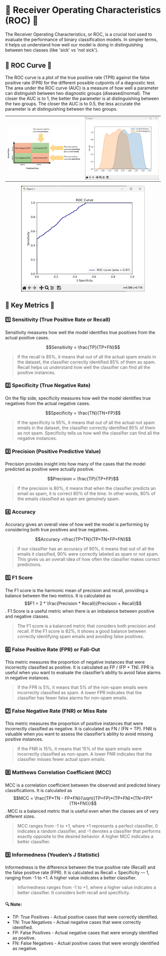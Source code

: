 # 🌟 Receiver Operating Characteristics (ROC) 🌟
The Receiver Operating Characteristics, or ROC, is a crucial tool used to evaluate the performance of binary classification models. In simpler terms, it helps us understand how well our model is doing in distinguishing between two classes (like 'sick' vs 'not sick').

## 🎯 ROC Curve 🎯
The ROC curve is a plot of the true positive rate (TPR) against the false positive rate (FPR) for the different possible cutpoints of a diagnostic test. The area under the ROC curve (AUC) is a measure of how well a parameter can distinguish between two diagnostic groups (diseased/normal). The closer the AUC is to 1, the better the parameter is at distinguishing between the two groups. The closer the AUC is to 0.5, the less accurate the parameter is at distinguishing between the two groups.

<p align="center">
    <table>
        <tr>
            <td><img src="../../media/confusion.png" alt="ROC Curve Example" width="400" /></td>
            <td><img src="../../media/roc_2.png" alt="ROC Curve Example" width="400" /></td>
        </tr>
    </table>
</p>

<p align="center">
    <img src="../../media/roc.png" alt="ROC Curve Example" width="400" />
</p>


## 🎯 Key Metrics 🎯

### 1️⃣ Sensitivity (True Positive Rate or Recall)
Sensitivity measures how well the model identifies true positives from the actual positive cases.

$$Sensitivity = \frac{TP}{TP+FN}$$
 
> If the recall is 85%, it means that out of all the actual spam emails in the dataset, the classifier correctly identified 85% of them as spam. Recall helps us understand how well the classifier can find all the positive instances.

### 2️⃣ Specificity (True Negative Rate)
On the flip side, specificity measures how well the model identifies true negatives from the actual negative cases.

$$Specificity = \frac{TN}{TN+FP}$$

> If the specificity is 95%, it means that out of all the actual not spam emails in the dataset, the classifier correctly identified 95% of them as not spam. Specificity tells us how well the classifier can find all the negative instances.

### 3️⃣ Precision (Positive Predictive Value)
Precision provides insight into how many of the cases that the model predicted as positive were actually positive.

$$Precision = \frac{TP}{TP+FP}$$

> If the precision is 80%, it means that when the classifier predicts an email as spam, it is correct 80% of the time. In other words, 80% of the emails classified as spam are genuinely spam.

### 4️⃣ Accuracy
Accuracy gives an overall view of how well the model is performing by considering both true positives and true negatives.

$$Accuracy = ​\frac{TP+TN}{TP+TN+FP+FN}$$

> If our classifier has an accuracy of 90%, it means that out of all the emails it classified, 90% were correctly labeled as spam or not spam. This gives us an overall idea of how often the classifier makes correct predictions.

### 5️⃣ F1 Score
The F1 score is the harmonic mean of precision and recall, providing a balance between the two metrics. It is calculated as $$F1 = 2 * \frac{Precision * Recall}{Precision + Recall}$$. F1 Score is a useful metric when there is an imbalance between positive and negative classes.

> The F1 score is a balanced metric that considers both precision and recall. If the F1 score is 82%, it shows a good balance between correctly identifying spam emails and avoiding false positives.

### 6️⃣ False Positive Rate (FPR) or Fall-Out
This metric measures the proportion of negative instances that were incorrectly classified as positive. It is calculated as FP / (FP + TN). FPR is useful when you want to evaluate the classifier’s ability to avoid false alarms in negative instances.

> If the FPR is 5%, it means that 5% of the non-spam emails were incorrectly classified as spam. A lower FPR indicates that the classifier has fewer false alarms for non-spam emails.

### 7️⃣ False Negative Rate (FNR) or Miss Rate
This metric measures the proportion of positive instances that were incorrectly classified as negative. It is calculated as FN / (FN + TP). FNR is valuable when you want to assess the classifier’s ability to avoid missing positive instances.

> If the FNR is 15%, it means that 15% of the spam emails were incorrectly classified as non-spam. A lower FNR indicates that the classifier misses fewer actual spam emails.

### 8️⃣ Matthews Correlation Coefficient (MCC)
MCC is a correlation coefficient between the observed and predicted binary classifications. It is calculated as $$MCC = \frac{TP*TN - FP*FN}{\sqrt{(TP+FP)*(TP+FN)*(TN+FP)*(TN+FN)}}$$. MCC is a balanced metric that is useful even when the classes are of very different sizes.

> MCC ranges from -1 to +1, where +1 represents a perfect classifier, 0 indicates a random classifier, and -1 denotes a classifier that performs exactly opposite to the desired behavior. A higher MCC indicates a better classifier.

### 9️⃣ Informedness (Youden’s J Statistic)
Informedness is the difference between the true positive rate (Recall) and the false positive rate (FPR). It is calculated as Recall + Specificity — 1, ranging from -1 to +1. A higher value indicates a better classifier.

> Informedness ranges from -1 to +1, where a higher value indicates a better classifier. It considers both recall and specificity.


#### 🔍 Note:
- TP: True Positives - Actual positive cases that were correctly identified.
- TN: True Negatives - Actual negative cases that were correctly identified.
- FP: False Positives - Actual negative cases that were wrongly identified as positive.
- FN: False Negatives - Actual positive cases that were wrongly identified as negative.

